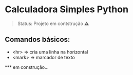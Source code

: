 # Calculadora Simples Python

> Status: Projeto em contstrução ⚠️

## Comandos básicos: 
- &lt;hr&gt; => cria uma linha na horizontal
- &lt;mark&gt; => marcador de texto

*** em construção...
